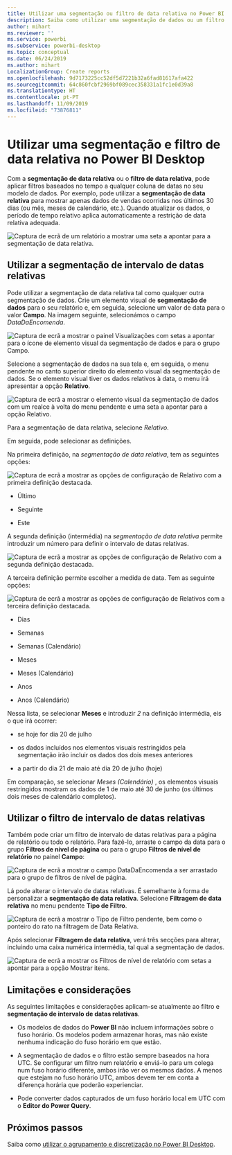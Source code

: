 ```yaml
---
title: Utilizar uma segmentação ou filtro de data relativa no Power BI Desktop
description: Saiba como utilizar uma segmentação de dados ou um filtro para restringir intervalos de datas relativas no Power BI Desktop
author: mihart
ms.reviewer: ''
ms.service: powerbi
ms.subservice: powerbi-desktop
ms.topic: conceptual
ms.date: 06/24/2019
ms.author: mihart
LocalizationGroup: Create reports
ms.openlocfilehash: 9d7173225cc52df5d7221b32a6fad81617afa422
ms.sourcegitcommit: 64c860fcbf2969bf089cec358331a1fc1e0d39a8
ms.translationtype: HT
ms.contentlocale: pt-PT
ms.lasthandoff: 11/09/2019
ms.locfileid: "73876811"
---
```

# <a name="use-a-relative-date-slicer-and-filter-in-power-bi-desktop"></a>Utilizar uma segmentação e filtro de data relativa no Power BI Desktop

Com a **segmentação de data relativa** ou o **filtro de data relativa**, pode aplicar filtros baseados no tempo a qualquer coluna de datas no seu modelo de dados. Por exemplo, pode utilizar a **segmentação de data relativa** para mostrar apenas dados de vendas ocorridas nos últimos 30 dias (ou mês, meses de calendário, etc.). Quando atualizar os dados, o período de tempo relativo aplica automaticamente a restrição de data relativa adequada.

![Captura de ecrã de um relatório a mostrar uma seta a apontar para a segmentação de data relativa.](media/desktop-slicer-filter-date-range/relative-date-range-slicer-filter-01.png)

## <a name="use-the-relative-date-range-slicer"></a>Utilizar a segmentação de intervalo de datas relativas

Pode utilizar a segmentação de data relativa tal como qualquer outra segmentação de dados. Crie um elemento visual de **segmentação de dados** para o seu relatório e, em seguida, selecione um valor de data para o valor **Campo**. Na imagem seguinte, selecionámos o campo *DataDaEncomenda*.

![Captura de ecrã a mostrar o painel Visualizações com setas a apontar para o ícone de elemento visual da segmentação de dados e para o grupo Campo.](media/desktop-slicer-filter-date-range/relative-date-range-slicer-filter-02.png)

Selecione a segmentação de dados na sua tela e, em seguida, o menu pendente no canto superior direito do elemento visual da segmentação de dados. Se o elemento visual tiver os dados relativos à data, o menu irá apresentar a opção **Relativo**.

![Captura de ecrã a mostrar o elemento visual da segmentação de dados com um realce à volta do menu pendente e uma seta a apontar para a opção Relativo.](media/desktop-slicer-filter-date-range/relative-date-range-slicer-filter-03.png)

Para a segmentação de data relativa, selecione *Relativo*.

Em seguida, pode selecionar as definições.

Na primeira definição, na *segmentação de data relativa*, tem as seguintes opções:

![Captura de ecrã a mostrar as opções de configuração de Relativo com a primeira definição destacada.](media/desktop-slicer-filter-date-range/relative-date-range-slicer-filter-04.png)

* Último

* Seguinte

* Este

A segunda definição (intermédia) na *segmentação de data relativa* permite introduzir um número para definir o intervalo de datas relativas.

![Captura de ecrã a mostrar as opções de configuração de Relativo com a segunda definição destacada.](media/desktop-slicer-filter-date-range/relative-date-range-slicer-filter-04a.png)

A terceira definição permite escolher a medida de data. Tem as seguinte opções:

![Captura de ecrã a mostrar as opções de configuração de Relativos com a terceira definição destacada.](media/desktop-slicer-filter-date-range/relative-date-range-slicer-filter-05.png)

* Dias

* Semanas

* Semanas (Calendário)

* Meses

* Meses (Calendário)

* Anos

* Anos (Calendário)

Nessa lista, se selecionar **Meses** e introduzir *2* na definição intermédia, eis o que irá ocorrer:

* se hoje for dia 20 de julho

* os dados incluídos nos elementos visuais restringidos pela segmentação irão incluir os dados dos dois meses anteriores

* a partir do dia 21 de maio até dia 20 de julho (hoje)

Em comparação, se selecionar *Meses (Calendário)* , os elementos visuais restringidos mostram os dados de 1 de maio até 30 de junho (os últimos dois meses de calendário completos).

## <a name="using-the-relative-date-range-filter"></a>Utilizar o filtro de intervalo de datas relativas

Também pode criar um filtro de intervalo de datas relativas para a página de relatório ou todo o relatório. Para fazê-lo, arraste o campo da data para o grupo **Filtros de nível de página** ou para o grupo **Filtros de nível de relatório** no painel **Campo**:

![Captura de ecrã a mostrar o campo DataDaEncomenda a ser arrastado para o grupo de filtros de nível de página.](media/desktop-slicer-filter-date-range/relative-date-range-slicer-filter-06.png)

Lá pode alterar o intervalo de datas relativas. É semelhante à forma de personalizar a **segmentação de data relativa**. Selecione **Filtragem de data relativa** no menu pendente **Tipo de Filtro**.

![Captura de ecrã a mostrar o Tipo de Filtro pendente, bem como o ponteiro do rato na filtragem de Data Relativa.](media/desktop-slicer-filter-date-range/relative-date-range-slicer-filter-07.png)

Após selecionar **Filtragem de data relativa**, verá três secções para alterar, incluindo uma caixa numérica intermédia, tal qual a segmentação de dados.

![Captura de ecrã a mostrar os Filtros de nível de relatório com setas a apontar para a opção Mostrar itens.](media/desktop-slicer-filter-date-range/relative-date-range-slicer-filter-08.png)

## <a name="limitations-and-considerations"></a>Limitações e considerações

As seguintes limitações e considerações aplicam-se atualmente ao filtro e **segmentação de intervalo de datas relativas**.

* Os modelos de dados do **Power BI** não incluem informações sobre o fuso horário. Os modelos podem armazenar horas, mas não existe nenhuma indicação do fuso horário em que estão.

* A segmentação de dados e o filtro estão sempre baseados na hora UTC. Se configurar um filtro num relatório e enviá-lo para um colega num fuso horário diferente, ambos irão ver os mesmos dados. A menos que estejam no fuso horário UTC, ambos devem ter em conta a diferença horária que poderão experienciar.

* Pode converter dados capturados de um fuso horário local em UTC com o **Editor do Power Query**.

## <a name="next-steps"></a>Próximos passos

Saiba como [utilizar o agrupamento e discretização no Power BI Desktop](../desktop-grouping-and-binning.md).

